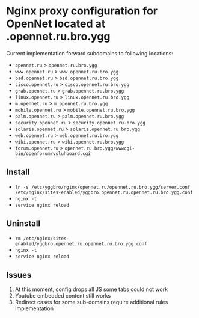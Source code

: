# Nginx proxy configuration for OpenNet located at .opennet.ru.bro.ygg

Current implementation forward subdomains to following locations:

* `opennet.ru` > `opennet.ru.bro.ygg`
* `www.opennet.ru` > `www.opennet.ru.bro.ygg`
* `bsd.opennet.ru` > `bsd.opennet.ru.bro.ygg`
* `cisco.opennet.ru` > `cisco.opennet.ru.bro.ygg`
* `grab.opennet.ru` > `grab.opennet.ru.bro.ygg`
* `linux.opennet.ru` > `linux.opennet.ru.bro.ygg`
* `m.opennet.ru` > `m.opennet.ru.bro.ygg`
* `mobile.opennet.ru` > `mobile.opennet.ru.bro.ygg`
* `palm.opennet.ru` > `palm.opennet.ru.bro.ygg`
* `security.opennet.ru` > `security.opennet.ru.bro.ygg`
* `solaris.opennet.ru` > `solaris.opennet.ru.bro.ygg`
* `web.opennet.ru` > `web.opennet.ru.bro.ygg`
* `wiki.opennet.ru` > `wiki.opennet.ru.bro.ygg`
* `forum.opennet.ru` > `opennet.ru.bro.ygg/wwwcgi-bin/openforum/vsluhboard.cgi`

## Install

* `ln -s /etc/yggbro/nginx/opennet.ru/opennet.ru.bro.ygg/server.conf /etc/nginx/sites-enabled/yggbro.opennet.ru.opennet.ru.bro.ygg.conf`
* `nginx -t`
* `service nginx reload`

## Uninstall

* `rm /etc/nginx/sites-enabled/yggbro.opennet.ru.opennet.ru.bro.ygg.conf`
* `nginx -t`
* `service nginx reload`

## Issues

1. At this moment, config drops all JS some tabs could not work
2. Youtube embedded content still works
3. Redirect cases for some sub-domains require additional rules implementation